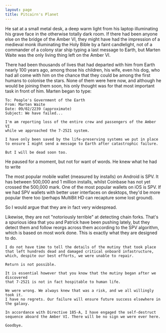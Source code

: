 ```yaml
---
layout: page
title: Pitcairn's Planet
---
```


He sat at a small metal desk, a deep warm light from his laptop illuminating his grave face 
in the otherwise totally dark room. If there had been anyone else on the bridge
of the Amber VI, they might have had the impression of a medieval monk illuminating the Holy Bible by a faint candlelight, not of a commander of a colony star ship typing a last message to Earth, but Marten Waite was the only living thing left on the Amber VI.

There had been thousands of lives that had departed with him from Earth nearly 100 years ago, among those his children, his wife, even his dog, who had all come with him on the chance that they could be among the first humans to colonise the stars. None of them were here now, and although he would be joining them soon, his only thought was for that most important task in front of him. Marten began to type:

```
To: People's Government of the Earth
From: Marten Waite
Date: 09/02/2239 (approximate)
Subject: We have failed...

I'm am reporting loss of the entire crew and passengers of the Amber VI 
while we approached the 7-2521 system.

I have only been saved by the life-preserving systems we put in place 
to ensure I might send a message to Earth after catastrophic failure.

But I will be dead soon too.
```

He paused for a moment, but not for want of words. He knew what he had to write



The most popular mobile wallet (measured by installs) on Android is SPV. It
has between 500,000 and 1 million installs, whilst Coinbase has not yet
crossed the 500,000 mark. One of the most popular wallets on iOS is SPV. If
we had SPV wallets with better user interfaces on desktops, they'd be more
popular there too (perhaps MultiBit HD can recapture some lost ground).

So I would argue that they are in fact very widespread.

Likewise, they are not "notoriously terrible" at detecting chain forks.
That's a spurious idea that you and Patrick have been pushing lately, but
they detect them and follow reorgs across them according to the SPV
algorithm, which is based on most work done. This is exactly what they are
designed to do.

```
I do not have time to tell the details of the mutiny that took place
that left hundreds dead and damaged critical onboard infastructure,
which, despite our best efforts, we were unable to repair.

Return is not possible.

It is essential however that you know that the mutiny began after we discovered 
that 7-2521 is not in fact hospitable to human life.

We were wrong. We always knew that was a risk, and we all willingly took it. 
I have no regrets. Our failure will ensure future success elsewhere in the galaxy.

In accordance with Directive 185-A, I have engaged the self-destruct
sequence aboard the Amber VI. There will be no sign we were ever here.

Goodbye.
```
